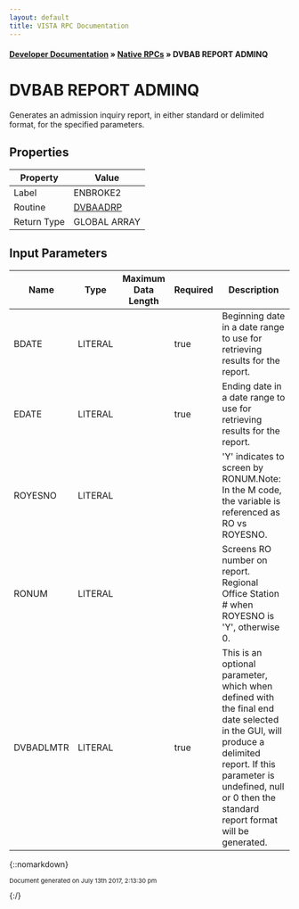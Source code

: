```yaml
---
layout: default
title: VISTA RPC Documentation
---
```


#### [Developer Documentation](../index) &#187; [Native RPCs](TableOfContents) &#187; DVBAB REPORT ADMINQ<br/>
# DVBAB REPORT ADMINQ

Generates an admission inquiry report, in either standard or delimited format, for the specified parameters.

## Properties

Property | Value
--- | ---
Label | ENBROKE2
Routine | [DVBAADRP](http://code.osehra.org/dox/Routine_DVBAADRP_source.html)
Return Type | GLOBAL ARRAY


## Input Parameters

Name | Type | Maximum Data Length | Required | Description
--- | --- | --- | --- | ---
BDATE | LITERAL |  | true | Beginning date in a date range to use for retrieving results for the report.
EDATE | LITERAL |  | true | Ending date in a date range to use for retrieving results for the report.
ROYESNO | LITERAL |  |  | &#x27;Y&#x27; indicates to screen by RONUM.Note: In the M code, the variable is referenced as RO vs ROYESNO.
RONUM | LITERAL |  |  | Screens RO number on report. Regional Office Station # when ROYESNO is &#x27;Y&#x27;, otherwise 0.
DVBADLMTR | LITERAL |  | true | This is an optional parameter, which when defined with the final end date selected in the GUI, will produce a delimited report. If this parameter is undefined, null or 0 then the standard report format will be generated.



{::nomarkdown} <br/><p style="font-size: 11px">Document generated on July 13th 2017, 2:13:30 pm</p>{:/}